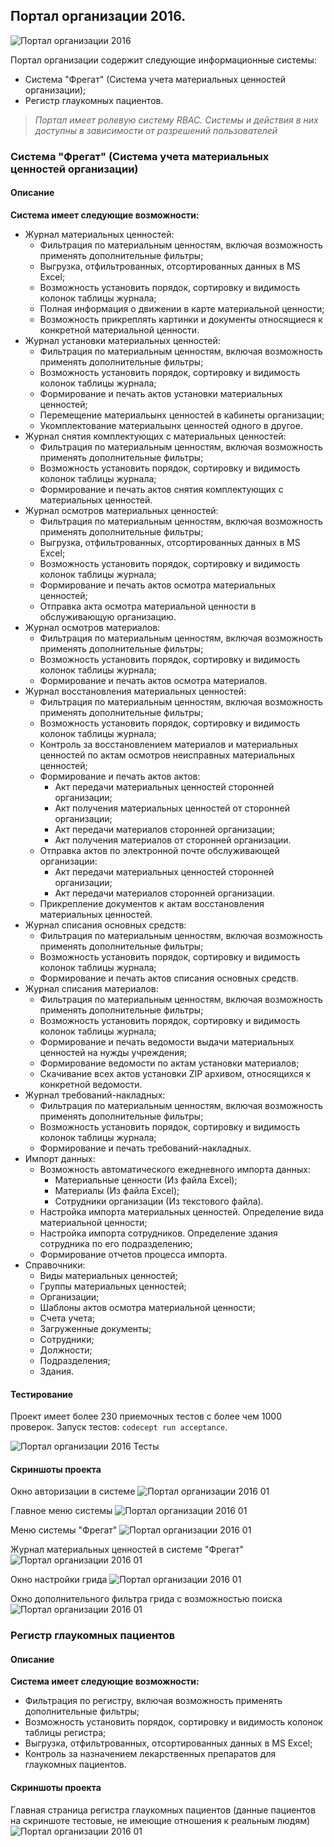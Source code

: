 ## Портал организации 2016.

![Портал организации 2016](https://github.com/vovancho/karpovportal/blob/master/project/04.jpg)

Портал организации содержит следующие информационные системы:
  - Система "Фрегат" (Система учета материальных ценностей организации);
  - Регистр глаукомных пациентов.
  
> *Портал имеет ролевую систему RBAC. Системы и действия в них доступны в зависимости от разрешений пользователей*
  
### Система "Фрегат" (Система учета материальных ценностей организации)

#### Описание

**Система имеет следующие возможности:**
  - Журнал материальных ценностей:
    - Фильтрация по материальным ценностям, включая возможность применять дополнительные фильтры;
    - Выгрузка, отфильтрованных, отсортированных данных в MS Excel;
    - Возможность установить порядок, сортировку и видимость колонок таблицы журнала;
    - Полная информация о движении в карте материальной ценности;
    - Возможность прикреплять картинки и документы относящиеся к конкретной материальной ценности.
  - Журнал установки материальных ценностей:
    - Фильтрация по материальным ценностям, включая возможность применять дополнительные фильтры;
    - Возможность установить порядок, сортировку и видимость колонок таблицы журнала;
    - Формирование и печать актов установки материальных ценностей;
    - Перемещение материальынх ценностей в кабинеты организации;
    - Укомплектование материальынх ценностей одного в другое.
  - Журнал снятия комплектующих с материальных ценностей:
    - Фильтрация по материальным ценностям, включая возможность применять дополнительные фильтры;
    - Возможность установить порядок, сортировку и видимость колонок таблицы журнала;
    - Формирование и печать актов снятия комплектующих с материальных ценностей.
  - Журнал осмотров материальных ценностей:
    - Фильтрация по материальным ценностям, включая возможность применять дополнительные фильтры;
    - Выгрузка, отфильтрованных, отсортированных данных в MS Excel;
    - Возможность установить порядок, сортировку и видимость колонок таблицы журнала;
    - Формирование и печать актов осмотра материальных ценностей;
    - Отправка акта осмотра материальной ценности в обслуживающую организацию.
  - Журнал осмотров материалов:
    - Фильтрация по материальным ценностям, включая возможность применять дополнительные фильтры;
    - Возможность установить порядок, сортировку и видимость колонок таблицы журнала;
    - Формирование и печать актов осмотра материалов.
  - Журнал восстановления материальных ценностей:
    - Фильтрация по материальным ценностям, включая возможность применять дополнительные фильтры;
    - Возможность установить порядок, сортировку и видимость колонок таблицы журнала;
    - Контроль за восстановлением материалов и материальных ценностей по актам осмотров неисправных материальных ценностей;
    - Формирование и печать актов актов:
      - Акт передачи материальных ценностей сторонней организации;
      - Акт получения материальных ценностей от сторонней организации;
      - Акт передачи материалов сторонней организации;
      - Акт получения материалов от сторонней организации.
    - Отправка актов по электронной почте обслуживающей организации:
      - Акт передачи материальных ценностей сторонней организации;
      - Акт передачи материалов сторонней организации.
    - Прикрепление документов к актам восстановления материальных ценностей.
  - Журнал списания основных средств:
    - Фильтрация по материальным ценностям, включая возможность применять дополнительные фильтры;
    - Возможность установить порядок, сортировку и видимость колонок таблицы журнала;
    - Формирование и печать актов списания основных средств.
  - Журнал списания материалов:
    - Фильтрация по материальным ценностям, включая возможность применять дополнительные фильтры;
    - Возможность установить порядок, сортировку и видимость колонок таблицы журнала;
    - Формирование и печать ведомости выдачи материальных ценностей на нужды учреждения;
    - Формирование ведомости по актам установки материалов;
    - Скачивание всех актов установки ZIP архивом, относящихся к конкретной ведомости.    
  - Журнал требований-накладных:
    - Фильтрация по материальным ценностям, включая возможность применять дополнительные фильтры;
    - Возможность установить порядок, сортировку и видимость колонок таблицы журнала;
    - Формирование и печать требований-накладных.
  - Импорт данных:
    - Возможность автоматического ежедневного импорта данных:
      - Материальные ценности (Из файла Excel);
      - Материалы (Из файла Excel);
      - Сотрудники организации (Из текстового файла).
    - Настройка импорта материальных ценностей. Определение вида материальной ценности;
    - Настройка импорта сотрудников. Определение здания сотрудника по его подразделению;
    - Формирование отчетов процесса импорта.
  - Справочники:
    - Виды материальных ценностей;
    - Группы материальных ценностей;
    - Организации;
    - Шаблоны актов осмотра материальной ценности;
    - Счета учета;
    - Загруженные документы;
    - Сотрудники;
    - Должности;
    - Подразделения;
    - Здания.
  
#### Тестирование

Проект имеет более 230 приемочных тестов с более чем 1000 проверок.
Запуск тестов: `codecept run acceptance`.

![Портал организации 2016 Тесты](https://github.com/vovancho/karpovportal/blob/master/project/tests.png)

#### Скриншоты проекта

Окно авторизации в системе
![Портал организации 2016 01](https://github.com/vovancho/karpovportal/blob/master/project/01.jpg)

Главное меню системы
![Портал организации 2016 01](https://github.com/vovancho/karpovportal/blob/master/project/02.jpg)

Меню системы "Фрегат"
![Портал организации 2016 01](https://github.com/vovancho/karpovportal/blob/master/project/03.jpg)

Журнал материальных ценностей в системе "Фрегат"
![Портал организации 2016 01](https://github.com/vovancho/karpovportal/blob/master/project/04.jpg)

Окно настройки грида
![Портал организации 2016 01](https://github.com/vovancho/karpovportal/blob/master/project/05.jpg)

Окно дополнительного фильтра грида с возможностью поиска
![Портал организации 2016 01](https://github.com/vovancho/karpovportal/blob/master/project/06.jpg)

### Регистр глаукомных пациентов

#### Описание

**Система имеет следующие возможности:**
  - Фильтрация по регистру, включая возможность применять дополнительные фильтры;
  - Возможность установить порядок, сортировку и видимость колонок таблицы регистра;
  - Выгрузка, отфильтрованных, отсортированных данных в MS Excel;
  - Контроль за назначением лекарственных препаратов для глаукомных пациентов.
  
#### Скриншоты проекта

Главная страница регистра глаукомных пациентов (данные пациентов на скриншоте тестовые, не имеющие отношения к реальным людям)
![Портал организации 2016 01](https://github.com/vovancho/karpovportal/blob/master/project/07.jpg)